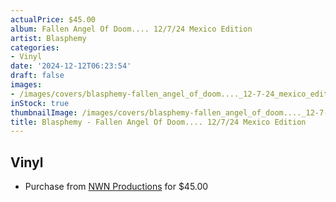 ```yaml
---
actualPrice: $45.00
album: Fallen Angel Of Doom.... 12/7/24 Mexico Edition
artist: Blasphemy
categories:
- Vinyl
date: '2024-12-12T06:23:54'
draft: false
images:
- /images/covers/blasphemy-fallen_angel_of_doom...._12-7-24_mexico_edition.jpg
inStock: true
thumbnailImage: /images/covers/blasphemy-fallen_angel_of_doom...._12-7-24_mexico_edition-thumb.jpg
title: Blasphemy - Fallen Angel Of Doom.... 12/7/24 Mexico Edition
---
```


## Vinyl
* Purchase from [NWN Productions](http://shop.nwnprod.com/index.php?route=product/product&path=75&product_id=58699&sort=pd.name&order=ASC) for $45.00
